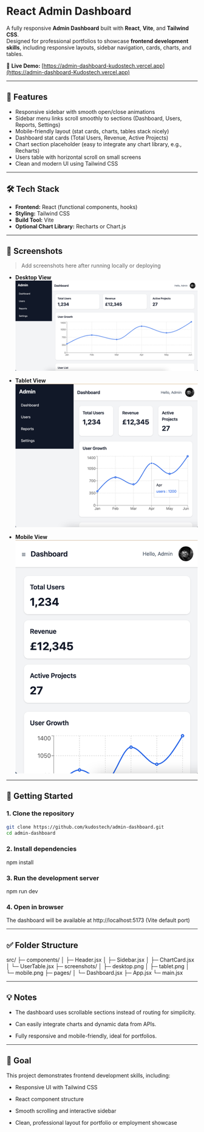 # React Admin Dashboard

A fully responsive **Admin Dashboard** built with **React**, **Vite**, and **Tailwind CSS**.  
Designed for professional portfolios to showcase **frontend development skills**, including responsive layouts, sidebar navigation, cards, charts, and tables.

🔗 **Live Demo:** [https://admin-dashboard-kudostech.vercel.app](https://admin-dashboard-Kudostech.vercel.app)

---

## 🌟 Features

- Responsive sidebar with smooth open/close animations  
- Sidebar menu links scroll smoothly to sections (Dashboard, Users, Reports, Settings)  
- Mobile-friendly layout (stat cards, charts, tables stack nicely)  
- Dashboard stat cards (Total Users, Revenue, Active Projects)  
- Chart section placeholder (easy to integrate any chart library, e.g., Recharts)  
- Users table with horizontal scroll on small screens  
- Clean and modern UI using Tailwind CSS  

---

## 🛠 Tech Stack

- **Frontend:** React (functional components, hooks)  
- **Styling:** Tailwind CSS  
- **Build Tool:** Vite  
- **Optional Chart Library:** Recharts or Chart.js  

---

## 📸 Screenshots

> Add screenshots here after running locally or deploying

- **Desktop View**  
![Desktop View](./src/screenshots/Desktop.png)

- **Tablet View**  
![Tablet View](./src/screenshots/tablet.png)

- **Mobile View**  
![Mobile View](./src/screenshots/mobile.png)

---

## 🚀 Getting Started

### 1. Clone the repository
```bash
git clone https://github.com/kudostech/admin-dashboard.git
cd admin-dashboard
```
### 2. Install dependencies
npm install

### 3. Run the development server
npm run dev

### 4. Open in browser
The dashboard will be available at http://localhost:5173 (Vite default port)

---

## ✅ Folder Structure
src/
 ├─ components/
 │   ├─ Header.jsx
 │   ├─ Sidebar.jsx
 │   ├─ ChartCard.jsx
 │   └─ UserTable.jsx
 ├─ screenshots/
 │   ├─ desktop.png
 │   ├─ tablet.png
 │   └─ mobile.png
 ├─ pages/
 │   └─ Dashboard.jsx
 ├─ App.jsx
 └─ main.jsx

---

## 💡 Notes

- The dashboard uses scrollable sections instead of routing for simplicity.

- Can easily integrate charts and dynamic data from APIs.

- Fully responsive and mobile-friendly, ideal for portfolios.

---

## 🎯 Goal
This project demonstrates frontend development skills, including:

- Responsive UI with Tailwind CSS

- React component structure

- Smooth scrolling and interactive sidebar

- Clean, professional layout for portfolio or employment showcase